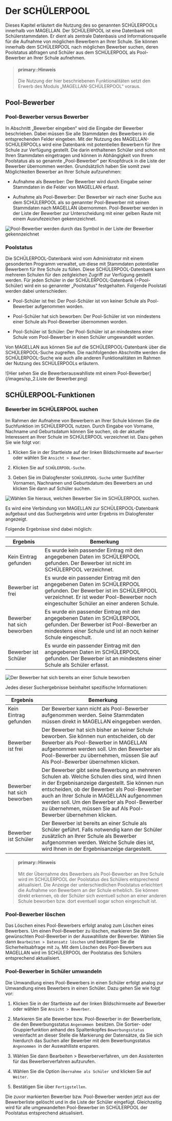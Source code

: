 # Der SCHÜLERPOOL

Dieses Kapitel erläutert die Nutzung des so genannten SCHÜLERPOOLs innerhalb von MAGELLAN. Der SCHÜLERPOOL ist eine Datenbank mit Schülerstammdaten. Er dient als zentrale Datenbasis und Informationsquelle für die Aufnahme von möglichen Bewerbern an Ihrer Schule. Sie können innerhalb dem SCHÜLERPOOL nach möglichen Bewerber suchen, deren Poolstatus abfragen und Schüler aus dem SCHÜLERPOOL als Pool-Bewerber an Ihrer Schule aufnehmen.

> #### primary::Hinweis
>
> Die Nutzung der hier beschriebenen Funktionalitäten setzt den Erwerb des Moduls „MAGELLAN-SCHÜLERPOOL“ voraus.

## Pool-Bewerber

### Pool-Bewerber versus Bewerber

In Abschnitt „Bewerber eingeben“ wird die Eingabe der Bewerber beschrieben. Dabei müssen Sie alle Stammdaten des Bewerbers in die entsprechenden Felder eingeben. Mit der Nutzung des MAGELLAN-SCHÜLERPOOLs wird eine Datenbank mit potentiellen Bewerbern für Ihre Schule zur Verfügung gestellt. Die darin enthaltenen Schüler sind schon mit Ihren Stammdaten eingetragen und können in Abhängigkeit von Ihrem Poolstatus als so genannte „Pool-Bewerber“ per Knopfdruck in die Liste der Bewerber übernommen werden. Grundsätzlich haben Sie somit zwei Möglichkeiten Bewerber an Ihrer Schule aufzunehmen:

* Aufnahme als Bewerber: Der Bewerber wird durch Eingabe seiner Stammdaten in die Felder von MAGELLAN erfasst.

* Aufnahme als Pool-Bewerber: Der Bewerber wir nach einer Suche aus dem SCHÜLERPOOL als so genannter Pool-Bewerber mit seinen Stammdaten nach MAGELLAN übernommen. Pool-Bewerber werden in der Liste der Bewerber zur Unterscheidung mit einer gelben Raute mit einem Ausrufezeichen gekennzeichnet.


![Pool-Bewerber werden durch das Symbol in der Liste der Bewerber gekennzeichnet](/images/sp_1.symbol.png)



### Poolstatus

Die SCHÜLERPOOL-Datenbank wird vom Administrator mit einem gesonderten Programm verwaltet, um diese mit Stammdaten potentieller Bewerbern für Ihre Schule zu füllen. Diese SCHÜLERPOOL-Datenbank kann mehreren Schulen für den zeitgleichen Zugriff zur Verfügung gestellt werden. Für jeden Schüler in der SCHÜLERPOOL-Datenbank (=Pool-Schüler) wird ein so genannter „Poolstatus“ festgehalten. Folgende Poolstati werden dabei unterschieden:

* Pool-Schüler ist frei: Der Pool-Schüler ist von keiner Schule als Pool-Bewerber aufgenommen worden.

* Pool-Schüler hat sich beworben: Der Pool-Schüler ist von mindestens einer Schule als Pool-Bewerber übernommen worden.

* Pool-Schüler ist Schüler: Der Pool-Schüler ist an mindestens einer Schule vom Pool-Bewerber in einen Schüler umgewandelt worden.

Von MAGELLAN aus können Sie auf die SCHÜLERPOOL-Datenbank über die SCHÜLERPOOL-Suche zugreifen. Die nachfolgenden Abschnitte werden die SCHÜLERPOOL-Suche wie auch alle anderen Funktionalitäten im Rahmen der Nutzung des SCHÜLERPOOLs erläutern.

![Hier sehen Sie die Bewerberauswahlliste mit einem Pool-Bewerber](/images/sp_2.Liste der Bewerber.png)

## SCHÜLERPOOL-Funktionen

### Bewerber im SCHÜLERPOOL suchen

Im Rahmen der Aufnahme von Bewerbern an Ihrer Schule können Sie die Suchfunktion im SCHÜLERPOOL nutzen. Durch Eingabe von Vorname, Nachname und Geburtsdatum können Sie suchen, ob der aktuelle Interessent an Ihrer Schule im SCHÜLERPOOL verzeichnet ist. Dazu gehen Sie wie folgt vor:

1. Klicken Sie in der Startleiste auf der linken Bildschirmseite auf `Bewerber` oder wählen Sie `Ansicht > Bewerber`.

2. Klicken Sie auf `SCHÜLERPOOL-Suche`.

3. Geben Sie im Dialogfenster `SCHÜLERPOOL-Suche` unter Suchfilter Vornamen, Nachnamen und Geburtsdatum des Bewerbers an und klicken Sie dann auf Schüler suchen.

![Wählen Sie hieraus, welchen Bewerber Sie im SCHÜLERPOOL suchen.](/images/sp_3.Suche.png)


Es wird eine Verbindung von MAGELLAN zur SCHÜLERPOOL-Datenbank aufgebaut und das Suchergebnis wird unter Ergebnis im Dialogfenster angezeigt.

Folgende Ergebnisse sind dabei möglich:

Ergebnis|Bemerkung
--|--
Kein Eintrag gefunden|Es wurde kein passender Eintrag mit den angegebenen Daten im SCHÜLERPOOL gefunden. Der Bewerber ist nicht im SCHÜLERPOOL verzeichnet.
Bewerber ist frei| Es wurde ein passender Eintrag mit den angegebenen Daten im SCHÜLERPOOL gefunden. Der Bewerber ist im SCHÜLERPOOL verzeichnet. Er ist weder Pool-Bewerber noch eingeschulter Schüler an einer anderen Schule.
Bewerber hat sich beworben|Es wurde ein passender Eintrag mit den angegebenen Daten im SCHÜLERPOOL gefunden. Der Bewerber ist Pool-Bewerber an mindestens einer Schule und ist an noch keiner Schule eingeschult.
Bewerber ist Schüler|Es wurde ein passender Eintrag mit den angegebenen Daten im SCHÜLERPOOL gefunden. Der Bewerber ist an mindestens einer Schule als Schüler erfasst.

![Der Bewerber hat sich bereits an einer Schule beworben](/images/sp_4.Suche.png)

Jedes dieser Suchergebnisse beinhaltet spezifische Informationen:

Ergebnis|Bemerkung
--|--
Kein Eintrag gefunden|Der Bewerber kann nicht als Pool-Bewerber aufgenommen werden. Seine Stammdaten müssen direkt in MAGELLAN eingegeben werden.
Bewerber ist frei|Der Bewerber hat sich bisher an keiner Schule beworben. Sie können nun entscheiden, ob der Bewerber als Pool-Bewerber in MAGELLAN aufgenommen werden soll. Um den Bewerber als Pool-Bewerber zu übernehmen, müssen Sie auf Als Pool-Bewerber übernehmen klicken.
Bewerber hat sich beworben|Der Bewerber gibt seine Bewerbung an mehreren Schulen ab. Welche Schulen dies sind, wird Ihnen in der Ergebnisanzeige dargestellt. Sie können nun entscheiden, ob der Bewerber als Pool-Bewerber auch an Ihrer Schule in MAGELLAN aufgenommen werden soll. Um den Bewerber als Pool-Bewerber zu übernehmen, müssen Sie auf Als Pool-Bewerber übernehmen klicken.
Bewerber ist Schüler|Der Bewerber ist bereits an einer Schule als Schüler geführt. Falls notwendig kann der Schüler zusätzlich an Ihrer Schule als Bewerber aufgenommen werden. Welche Schule dies ist, wird Ihnen in der Ergebnisanzeige dargestellt.

> #### primary::Hinweis
>
> Mit der Übernahme des Bewerbers als Pool-Bewerber an Ihre Schule wird im SCHÜLERPOOL der Poolstatus des Schülers entsprechend aktualisiert. Die Anzeige der unterschiedlichen Poolstatus erleichtert die Aufnahme von Bewerbern an der Schule erheblich. Sie können direkt erkennen, ob der Schüler sich eventuell schon an einer anderen Schule beworben bzw. dort eventuell sogar schon eingeschult ist.

### Pool-Bewerber löschen

Das Löschen eines Pool-Bewerbers erfolgt analog zum Löschen eines Bewerbers. Um einen Pool-Bewerber zu löschen, markieren Sie den gewünschten Pool-Bewerber in der Auswahlliste der Bewerber. Wählen Sie dann `Bearbeiten > Datensatz löschen` und bestätigen Sie die Sicherheitsabfrage mit `Ja`. Mit dem Löschen des Pool-Bewerbers aus MAGELLAN wird im SCHÜLERPOOL der Poolstatus des Schülers entsprechend aktualisiert.

### Pool-Bewerber in Schüler umwandeln

Die Umwandlung eines Pool-Bewerbers in einen Schüler erfolgt analog zur Umwandlung eines Bewerbers in einen Schüler. Dazu gehen Sie wie folgt vor:

1. Klicken Sie in der Startleiste auf der linken Bildschirmseite auf Bewerber oder wählen Sie `Ansicht > Bewerber`.

2. Markieren Sie alle Bewerber bzw. Pool-Bewerber in der Bewerberliste, die den Bewerbungsstatus `Angenommen `besitzen. Die Sortier- oder Gruppierfunktion anhand des Spaltenkopfes `Bewerbungsstatus` vereinfacht an dieser Stelle die Markierung der Datensätze, da Sie sich hierdurch das Suchen aller Bewerber mit dem Bewerbungsstatus `Angenommen `in der Auswahlliste ersparen.

3. Wählen Sie dann Bearbeiten > Bewerberverfahren, um den Assistenten für das Bewerberverfahren aufzurufen.

4. Wählen Sie die Option `Übernahme als Schüler `und klicken Sie auf `Weiter`.

5. Bestätigen Sie über `Fertigstellen`.

Die zuvor markierten Bewerber bzw. Pool-Bewerber werden jetzt aus der Bewerberliste gelöscht und in die Liste der Schüler eingefügt. Gleichzeitig wird für alle umgewandelten Pool-Bewerber im SCHÜLERPOOL der Poolstatus entsprechend aktualisiert.
